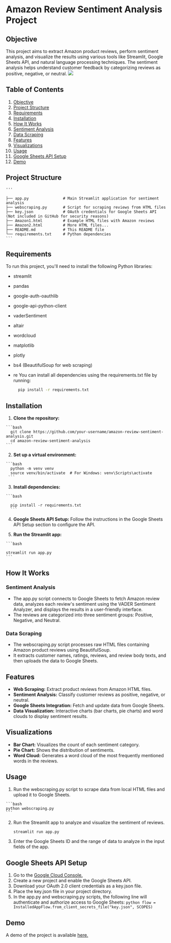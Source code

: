 # Amazon Review Sentiment Analysis Project
## Objective
This project aims to extract Amazon product reviews, perform sentiment analysis, and visualize the results using various tools like Streamlit, Google Sheets API, and natural language processing techniques. The sentiment analysis helps understand customer feedback by categorizing reviews as positive, negative, or neutral.
<img src="https://www.revuze.it/blog/wp-content/uploads/sites/2/2020/03/Amazon-Review-Analysis.png">
## Table of Contents
1. [Objective](#Objective)
2. [Project Structure](#Project-Structure)
3. [Requirements](#Requirements)
4. [Installation](#Installation)
5. [How It Works](#How-It-Works)
6. [Sentiment Analysis](#Sentiment-Analysis)
7. [Data Scraping](#Data-Scraping)
8. [Features](#Features)
9. [Visualizations](#Visualizations)
10. [Usage](#Usage)
11. [Google Sheets API Setup](#Google-Sheets-API-Setup)
12. [Demo](#Demo)

## Project Structure
    '''
  
    ├── app.py               # Main Streamlit application for sentiment analysis
    ├── webscraping.py       # Script for scraping reviews from HTML files
    ├── key.json             # OAuth credentials for Google Sheets API (Not included in GitHub for security reasons)
    ├── Amazon1.html         # Example HTML files with Amazon reviews
    ├── Amazon2.html         # More HTML files...
    ├── README.md            # This README file
    └── requirements.txt     # Python dependencies
    ```
## Requirements
To run this project, you'll need to install the following Python libraries:

  - streamlit
  - pandas
  - google-auth-oauthlib
  - google-api-python-client
  - vaderSentiment
  - altair
  - wordcloud
  - matplotlib
  - plotly
  - bs4 (BeautifulSoup for web scraping)
  - re
  You can install all dependencies using the requirements.txt file by running:

    ```bash
      pip install -r requirements.txt
    ```
## Installation
  1. **Clone the repository:**

    ```bash
      git clone https://github.com/your-username/amazon-review-sentiment-analysis.git
      cd amazon-review-sentiment-analysis
    ```
  2. **Set up a virtual environment:**

    ```bash
      python -m venv venv
      source venv/bin/activate  # For Windows: venv\Scripts\activate
     ```
  3. **Install dependencies:**

    ```bash
      
      pip install -r requirements.txt
      ```
  4. **Google Sheets API Setup:**
    Follow the instructions in the Google Sheets API Setup section to configure the API.

  5. **Run the Streamlit app:**

    ```bash
    
    streamlit run app.py
    ```
## How It Works
### Sentiment Analysis
   - The app.py script connects to Google Sheets to fetch Amazon review data, analyzes each review's sentiment using the VADER Sentiment Analyzer, and displays the results in a user-friendly interface.
   - The reviews are categorized into three sentiment groups: Positive, Negative, and Neutral.
### Data Scraping
   - The webscraping.py script processes raw HTML files containing Amazon product reviews using BeautifulSoup.
   - It extracts customer names, ratings, reviews, and review body texts, and then uploads the data to Google Sheets.
## Features
  - **Web Scraping:** Extract product reviews from Amazon HTML files.
  - **Sentiment Analysis:** Classify customer reviews as positive, negative, or neutral.
  - **Google Sheets Integration:** Fetch and update data from Google Sheets.
  - **Data Visualization:** Interactive charts (bar charts, pie charts) and word clouds to display sentiment results.
## Visualizations
  - **Bar Chart:** Visualizes the count of each sentiment category.
  - **Pie Chart:** Shows the distribution of sentiments.
  - **Word Cloud:** Generates a word cloud of the most frequently mentioned words in the reviews.
## Usage
  1. Run the webscraping.py script to scrape data from local HTML files and upload it to Google Sheets.

    ```bash
    python webscraping.py
    ```
 2. Run the Streamlit app to analyze and visualize the sentiment of reviews.
    ```bash
    streamlit run app.py
    ```
 3. Enter the Google Sheets ID and the range of data to analyze in the input fields of the app.

## Google Sheets API Setup
  1. Go to the [Google Cloud Console.](https://console.cloud.google.com/welcome?_gl=1*mzdodu*_up*MQ..&gclid=Cj0KCQjwq_G1BhCSARIsACc7NxqLK5RDeAil7dNJsZzvP0a-gbyUcoQ8YWCEqnqEecIEoM6NIiOclpQaAkhiEALw_wcB&gclsrc=aw.ds&hl=en&project=india-415906)
  2. Create a new project and enable the Google Sheets API.
  3. Download your OAuth 2.0 client credentials as a key.json file.
  4. Place the key.json file in your project directory.
  5. In the app.py and webscraping.py scripts, the following line will authenticate and authorize access to Google Sheets:
    ```python
    flow = InstalledAppFlow.from_client_secrets_file("key.json", SCOPES)
    ```
## Demo
A demo of the project is available [here.]()
